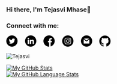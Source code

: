 ### Hi there, I'm Tejasvi Mhase👋

<!--
**99002669/99002669** is a ✨ _special_ ✨ repository because its `README.md` (this file) appears on your GitHub profile.

Here are some ideas to get you started:

- 🔭 I’m currently working on ...
- 🌱 I’m currently learning ...
- 👯 I’m looking to collaborate on ...
- 🤔 I’m looking for help with ...
- 💬 Ask me about ...
- 📫 How to reach me: ...
- 😄 Pronouns: ...
- ⚡ Fun fact: ...
-->

### Connect with me:
<a href="https://twitter.com/MhaseTejasvi"><img src="https://github.com/99002669/99002669/blob/main/twitter.png" width="30" height="30"></a>&nbsp;&nbsp;&nbsp;&nbsp;
<a href="https://www.linkedin.com/in/tejasvi-mhase-165141159/"><img src="https://github.com/99002669/99002669/blob/main/linkedin.png" width="30" height="30"></a>&nbsp;&nbsp;&nbsp;&nbsp;
<a href="https://www.facebook.com/profile.php?id=100004188078327"><img src="https://github.com/99002669/99002669/blob/main/facebook.png" width="30" height="30"></a>&nbsp;&nbsp;&nbsp;&nbsp;
<a href="https://www.instagram.com/tejasvi_mhase/"><img src="https://github.com/99002669/99002669/blob/main/instagram.png" width="30" height="30"></a>&nbsp;&nbsp;&nbsp;&nbsp;
<a href="mailto:tejasvi.y.mhase@gmail.com"><img src="https://github.com/99002669/99002669/blob/main/gmail.png" width="30" height="30"></a>&nbsp;&nbsp;&nbsp;&nbsp;
<a href="https://github.com/99002669"><img src="https://github.com/99002669/99002669/blob/main/github-logo.png" width="30" height="30"></a>

<p align=left> <img src=https://komarev.com/ghpvc/?username=99002669 alt=Tejasvi Mhase /> </p>

[![My GitHub Stats](https://github-readme-stats.vercel.app/api/?username=99002669&count_private=true&theme=tokyonight&showicons=true)]()</br>
[![My GitHub Language Stats](https://github-readme-stats.vercel.app/api/top-langs/?username=99002669&langs_count=5&theme=tokyonight)]()



<!--
[![Github stats](https://github-readme-stats.vercel.app/api?username=99002688&show_icons=true&include_all_commits=true)](https://github.com/99002688/github-readme-stats)
[![Top Langs](https://github-readme-stats.vercel.app/api/top-langs/?username=99002688&layout=compact)](https://github.com/99002688/github-readme-stats)
-->

